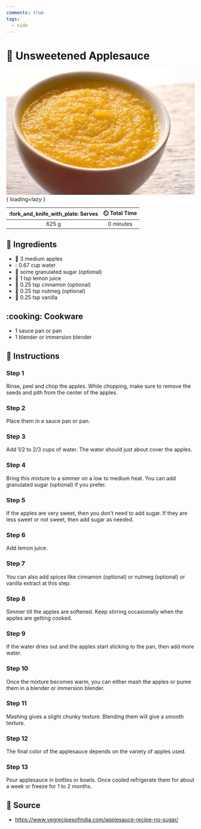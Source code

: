 ```yaml
---
comments: true
tags:
  - side
---
```

# :green_apple: Unsweetened Applesauce

![Unsweetened Applesauce][1]{ loading=lazy }

| :fork_and_knife_with_plate: Serves | :timer_clock: Total Time |
|:----------------------------------:|:-----------------------: |
| 625 g | 0 minutes |

## :salt: Ingredients

- :green_apple: 3 medium apples
- :droplet: 0.67 cup water
- :candy: some granulated sugar (optional)
- :lemon: 1 tsp lemon juice
- :custard: 0.25 tsp cinnamon (optional)
- :chestnut: 0.25 tsp nutmeg (optional)
- :icecream: 0.25 tsp vanilla

## :cooking: Cookware

- 1 sauce pan or pan
- 1 blender or immersion blender

## :pencil: Instructions

### Step 1

Rinse, peel and chop the apples. While chopping, make sure to remove the seeds and pith from the center of the apples.

### Step 2

Place them in a sauce pan or pan.

### Step 3

Add 1/2 to 2/3 cups of water. The water should just about cover the apples.

### Step 4

Bring this mixture to a simmer on a low to medium heat. You can add granulated sugar (optional) if you prefer.

### Step 5

If the apples are very sweet, then you don't need to add sugar. If they are less sweet or not sweet, then add sugar as
needed.

### Step 6

Add lemon juice.

### Step 7

You can also add spices like cinnamon (optional) or nutmeg (optional) or vanilla extract at this step.

### Step 8

Simmer till the apples are softened. Keep stirring occasionally when the apples are getting cooked.

### Step 9

If the water dries out and the apples start sticking to the pan, then add more water.

### Step 10

Once the mixture becomes warm, you can either mash the apples or puree them in a blender or immersion blender.

### Step 11

Mashing gives a slight chunky texture. Blending them will give a smooth texture.

### Step 12

The final color of the applesauce depends on the variety of apples used.

### Step 13

Pour applesauce in bottles or bowls. Once cooled refrigerate them for about a week or freeze for 1 to 2 months.

## :link: Source

- <https://www.vegrecipesofindia.com/applesauce-recipe-no-sugar/>

[1]: <../assets/images/unsweetened-applesauce.jpg>

